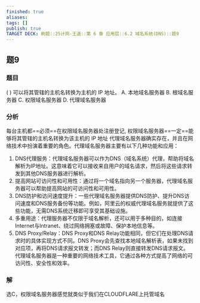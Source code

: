 ```yaml
---
finished: true
aliases: 
tags: []
publish: true
TARGET DECK: 刷题::25计网-王道::第 6 章 应用层::6.2 域名系统(DNS)::题9
---
```


## 题9
### 题目
( ) 可以将其管辖的主机名转换为主机的 IP 地址。
A. 本地域名服务器 B. 根域名服务器
C. 权限域名服务器 D. 代理域名服务器
### 分析
每台主机都==必须==在权限域名服务器处注册登记, 权限域名服务器==一定==能够将其管辖的主机名转换为该主机的 IP 地址 
代理域名服务器确实存在，并且在网络技术中扮演着重要的角色。代理域名服务器主要有以下几种功能和应用：
1. DNS代理服务：代理域名服务器可以作为DNS（域名系统）代理，帮助将域名解析为IP地址。这意味着它可以接收来自用户的域名请求，然后将这些请求转发到其他DNS服务器进行解析。
2. 提高网站可访问性和可用性：通过将一个域名指向另一个服务器，代理域名服务器可以帮助提高网站的可访问性和可用性。
3. DNS防护和访问速度提升：一些代理域名服务器提供DNS防护、提升DNS访问速度和DNS服务备份等功能。例如，阿里云的权威代理域名服务就提供了这些功能，无需DNS系统迁移即可享受其基础设施。 
4. 多重用途：代理服务器不仅限于域名解析，还可以用于多种目的，如连接Internet与Intranet、绕过网络拥塞或故障、保护本地信息等。
5. DNS Proxy/Relay：DNS Proxy和DNS Relay功能相同，但它们在处理DNS请求时的具体实现方式不同。DNS Proxy会先查找本地域名解析表，如果未找到对应项，再将DNS请求报文转发；而DNS Relay则直接转发DNS请求报文。
代理域名服务器是一种重要的网络技术工具，它通过各种方式提高了网络的可访问性、安全性和效率。
### 解
选C，权限域名服务器感觉就类似于我们在CLOUDFLARE上托管域名

